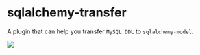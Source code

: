 # sqlalchemy-transfer

A plugin that can help you transfer `MySQL DDL` to `sqlalchemy-model`.


![](pic/1.gif)